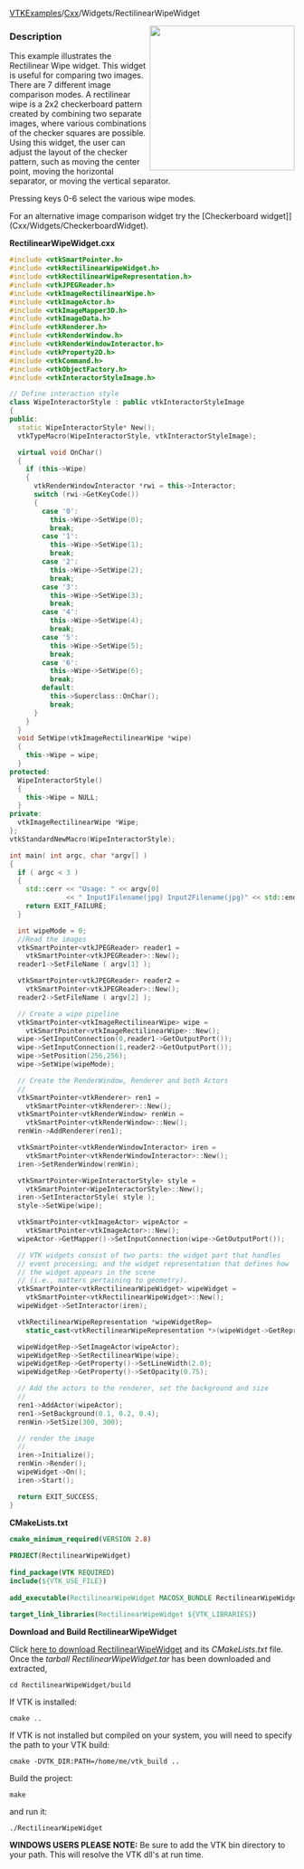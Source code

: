 [VTKExamples](/index/)/[Cxx](/Cxx)/Widgets/RectilinearWipeWidget

<img align="right" src="https://github.com/lorensen/VTKExamples/blob/gh-pages/Testing/Baseline/Widgets/TestRectilinearWipeWidget.png?raw=true" width="256" />

### Description
This example illustrates the Rectilinear Wipe widget. This widget is
useful for comparing two images. There are 7 different image
comparison modes.  A rectilinear wipe is a 2x2 checkerboard pattern
created by combining two separate images, where various combinations
of the checker squares are possible. Using this widget, the user can
adjust the layout of the checker pattern, such as moving the center
point, moving the horizontal separator, or moving the vertical
separator.

Pressing keys 0-6 select the various wipe modes.

For an alternative image comparison widget try the [Checkerboard widget]](Cxx/Widgets/CheckerboardWidget). 

**RectilinearWipeWidget.cxx**
```c++
#include <vtkSmartPointer.h>
#include <vtkRectilinearWipeWidget.h>
#include <vtkRectilinearWipeRepresentation.h>
#include <vtkJPEGReader.h>
#include <vtkImageRectilinearWipe.h>
#include <vtkImageActor.h>
#include <vtkImageMapper3D.h>
#include <vtkImageData.h>
#include <vtkRenderer.h>
#include <vtkRenderWindow.h>
#include <vtkRenderWindowInteractor.h>
#include <vtkProperty2D.h>
#include <vtkCommand.h>
#include <vtkObjectFactory.h>
#include <vtkInteractorStyleImage.h>

// Define interaction style
class WipeInteractorStyle : public vtkInteractorStyleImage
{
public:
  static WipeInteractorStyle* New();
  vtkTypeMacro(WipeInteractorStyle, vtkInteractorStyleImage);

  virtual void OnChar()
  {
    if (this->Wipe)
    {
      vtkRenderWindowInteractor *rwi = this->Interactor;
      switch (rwi->GetKeyCode())
      {
        case '0':
          this->Wipe->SetWipe(0);
          break;
        case '1':
          this->Wipe->SetWipe(1);
          break;
        case '2':
          this->Wipe->SetWipe(2);
          break;
        case '3':
          this->Wipe->SetWipe(3);
          break;
        case '4':
          this->Wipe->SetWipe(4);
          break;
        case '5':
          this->Wipe->SetWipe(5);
          break;
        case '6':
          this->Wipe->SetWipe(6);
          break;
        default:
          this->Superclass::OnChar();
          break;
      }
    }
  }
  void SetWipe(vtkImageRectilinearWipe *wipe)
  {
    this->Wipe = wipe;
  }
protected:
  WipeInteractorStyle()
  {
    this->Wipe = NULL;
  }
private:
  vtkImageRectilinearWipe *Wipe;
};
vtkStandardNewMacro(WipeInteractorStyle);

int main( int argc, char *argv[] )
{
  if ( argc < 3 )
  {
    std::cerr << "Usage: " << argv[0]
              << " Input1Filename(jpg) Input2Filename(jpg)" << std::endl;
    return EXIT_FAILURE;
  }

  int wipeMode = 0;
  //Read the images
  vtkSmartPointer<vtkJPEGReader> reader1 =
    vtkSmartPointer<vtkJPEGReader>::New();
  reader1->SetFileName ( argv[1] );

  vtkSmartPointer<vtkJPEGReader> reader2 =
    vtkSmartPointer<vtkJPEGReader>::New();
  reader2->SetFileName ( argv[2] );

  // Create a wipe pipeline
  vtkSmartPointer<vtkImageRectilinearWipe> wipe =
    vtkSmartPointer<vtkImageRectilinearWipe>::New();
  wipe->SetInputConnection(0,reader1->GetOutputPort());
  wipe->SetInputConnection(1,reader2->GetOutputPort());
  wipe->SetPosition(256,256);
  wipe->SetWipe(wipeMode);

  // Create the RenderWindow, Renderer and both Actors
  //
  vtkSmartPointer<vtkRenderer> ren1 =
    vtkSmartPointer<vtkRenderer>::New();
  vtkSmartPointer<vtkRenderWindow> renWin =
    vtkSmartPointer<vtkRenderWindow>::New();
  renWin->AddRenderer(ren1);

  vtkSmartPointer<vtkRenderWindowInteractor> iren =
    vtkSmartPointer<vtkRenderWindowInteractor>::New();
  iren->SetRenderWindow(renWin);

  vtkSmartPointer<WipeInteractorStyle> style =
    vtkSmartPointer<WipeInteractorStyle>::New();
  iren->SetInteractorStyle( style );
  style->SetWipe(wipe);

  vtkSmartPointer<vtkImageActor> wipeActor =
    vtkSmartPointer<vtkImageActor>::New();
  wipeActor->GetMapper()->SetInputConnection(wipe->GetOutputPort());

  // VTK widgets consist of two parts: the widget part that handles
  // event processing; and the widget representation that defines how
  // the widget appears in the scene
  // (i.e., matters pertaining to geometry).
  vtkSmartPointer<vtkRectilinearWipeWidget> wipeWidget =
    vtkSmartPointer<vtkRectilinearWipeWidget>::New();
  wipeWidget->SetInteractor(iren);

  vtkRectilinearWipeRepresentation *wipeWidgetRep=
    static_cast<vtkRectilinearWipeRepresentation *>(wipeWidget->GetRepresentation());

  wipeWidgetRep->SetImageActor(wipeActor);
  wipeWidgetRep->SetRectilinearWipe(wipe);
  wipeWidgetRep->GetProperty()->SetLineWidth(2.0);
  wipeWidgetRep->GetProperty()->SetOpacity(0.75);

  // Add the actors to the renderer, set the background and size
  //
  ren1->AddActor(wipeActor);
  ren1->SetBackground(0.1, 0.2, 0.4);
  renWin->SetSize(300, 300);

  // render the image
  //
  iren->Initialize();
  renWin->Render();
  wipeWidget->On();
  iren->Start();

  return EXIT_SUCCESS;
}
```
**CMakeLists.txt**
```cmake
cmake_minimum_required(VERSION 2.8)
 
PROJECT(RectilinearWipeWidget)
 
find_package(VTK REQUIRED)
include(${VTK_USE_FILE})
 
add_executable(RectilinearWipeWidget MACOSX_BUNDLE RectilinearWipeWidget.cxx)
 
target_link_libraries(RectilinearWipeWidget ${VTK_LIBRARIES})
```

**Download and Build RectilinearWipeWidget**

Click [here to download RectilinearWipeWidget](https://github.com/lorensen/VTKWikiExamplesTarballs/raw/master/RectilinearWipeWidget.tar) and its *CMakeLists.txt* file.
Once the *tarball RectilinearWipeWidget.tar* has been downloaded and extracted,
```
cd RectilinearWipeWidget/build 
```
If VTK is installed:
```
cmake ..
```
If VTK is not installed but compiled on your system, you will need to specify the path to your VTK build:
```
cmake -DVTK_DIR:PATH=/home/me/vtk_build ..
```
Build the project:
```
make
```
and run it:
```
./RectilinearWipeWidget
```
**WINDOWS USERS PLEASE NOTE:** Be sure to add the VTK bin directory to your path. This will resolve the VTK dll's at run time.


